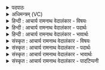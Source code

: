 <details><summary>पदपाठः</summary>

यत्। वा꣣। रु꣡मे꣢꣯। रु꣡श꣢꣯मे। श्या꣡व꣢꣯के। कृ꣡पे꣢꣯। इ꣡न्द्र꣢꣯। मा꣣द꣡य꣢से। स꣡चा꣢꣯। क꣡ण्वा꣢꣯सः। त्वा꣣। स्तो꣡मे꣢꣯भिः। ब्र꣡ह्म꣢꣯वाहसः। ब्र꣡ह्म꣢꣯। वा꣣हसः। इ꣡न्द्र꣢꣯। आ। य꣣च्छन्ति। आ꣢। ग꣢हि। १२३२।
</details>

<details><summary>अधिमन्त्रम् (VC)</summary>

- इन्द्रः
- देवातिथिः काण्वः
- बार्हतः प्रगाथः (विषमा बृहती, समा सतोबृहती)
- पञ्चमः
</details>

<details><summary>हिन्दी : आचार्य रामनाथ वेदालंकार - विषयः</summary>

अगले मन्त्र में फिर परमात्मा और राजा का विषय कहा गया है।
</details>

<details><summary>हिन्दी : आचार्य रामनाथ वेदालंकार - पदार्थः</summary>

पदार्थान्वयभाषाः -  (यद् वा)और हे(इन्द्र)परमैश्वर्यशाली परमात्मन् वा वीर राजन्!आप(रुमे)स्तोता वा उपदेशक को, (रुशमे)हिंसकों के हिंसक को, (श्यावके) कर्मयोगी को और (कृपे) दीनों पर दयालु वा समर्थ मनुष्य को (सचा) एक साथ ही (मादयसे) तृप्ति प्रदान करते हो। हे (इन्द्र) परमात्मन् वा राजन् ! (ब्रह्मवाहसः) स्तुति करनेवाले वा ज्ञान देनेवाले (कण्वासः) मेधावी जन (स्तोमेभिः) स्तोत्रों से वा उद्बोधन-गीतों से (त्वा) आपको (आ यच्छन्ति) वश में कर लेते हैं। आप (आगहि) हमारे पास आओ ॥२॥
</details>

<details><summary>हिन्दी : आचार्य रामनाथ वेदालंकार - भावार्थः</summary>

भावार्थभाषाः -  परमेश्वर और राजा उन्हीं के सहायक होते हैं, जो योगाभ्यासी, दूसरों को उपदेश देनेवाले, कर्मशूर, दीनों पर दयालु और शक्तिशाली होते हैं ॥२॥ सायणाचार्य ने इस मन्त्र की व्याख्या में रुम, रुशम, श्यावक और कृप नामक चार राजा स्वीकार किये हैं और ‘कण्वासः’ से कण्वगोत्री ऋषि लिये हैं, वह असङ्गत है, क्योंकि सृष्टि के आदि में प्रकट हुए वेदों में परवर्ती ऐतिहासिक पुरुषों का उल्लेख नहीं हो सकता ॥
</details>

<details><summary>संस्कृत : आचार्य रामनाथ वेदालंकार - विषयः</summary>

अथ पुनः परमात्मनृपत्योर्विषयमाह।
</details>

<details><summary>संस्कृत : आचार्य रामनाथ वेदालंकार - पदार्थः</summary>

पदार्थान्वयभाषाः -  (यद् वा) अपि च, हे (इन्द्र) परमैश्वर्य परमात्मन् वीर राजन् वा ! त्वम् (रुमे) स्तोतरि उपदेशके वा, (रुशमे) हिंसकानां हिंसके, (श्यावके) कर्मयोगिने, (कृपे) दीनदयालौ समर्थे च जने (सचा) सहैव (मादयसे) तृप्तिं प्रयच्छसि। [मद तृप्तियोगे, चुरादिः।] हे (इन्द्र) परमात्मन् राजन् वा ! (ब्रह्मवाहसः) स्तुतिवाहकाः ज्ञानवाहकाः वा (कण्वासः) मेधाविनो जनाः (स्तोमेभिः) स्तोत्रैः उद्बोधनगीतैर्वा (त्वा) त्वाम् (आ यच्छन्ति) वशे कुर्वन्ति, त्वम् (आ गहि) अस्मत्सकाशम् आगच्छ ॥२॥ (रुमे) यो रौति शब्दायते स्तौति स रुमः। रु शब्दे, अदादिः। (रुशमे२) रुशन्तीति रुशाः हिंसकाः, यो रुशान् हिंसकान् मिनोति हिनस्ति स रुशमः। रुश हिंसायाम्, तुदादिः। मिनोतिर्हन्तिकर्मा। निघं० २।१९। (श्यावके) यः श्यायते कर्मण्यो भवति स श्यावः। (श्यैङ्) गतौ, भ्वादिः। तस्मादौणादिको वन् प्रत्ययः। श्यावः एव श्यावकः। (कृपे) यः कल्पते समर्थो भवति स कृपः। कृपू सामर्थ्ये, भ्वादिः ॥२॥
</details>

<details><summary>संस्कृत : आचार्य रामनाथ वेदालंकार - भावार्थः</summary>

भावार्थभाषाः -  परमेश्वरो नृपतिश्च तेषामेव सहायकौ जायेते ये योगाभ्यासिनः परोपदेष्टारः कर्मशूरा दीनेषु कृपायमाणाः शक्तिमन्तश्च भवन्ति ॥२॥ सायणाचार्येणाऽत्र रुप-रुशम-श्यावक-कृप नामकाश्चत्वारो नृपाः, कण्वासः इत्यनेन च कण्वगोत्रा ऋषयः स्वीकृताः। तदसमञ्जसं, सृष्ट्यादौ प्रादुर्भूतेषु वेदेषु परवर्तिनामैतिहासिकपुरुषाणा- मुल्लेखासंभवात् ॥
</details>

<details><summary>संस्कृत : आचार्य रामनाथ वेदालंकार - पादटिप्पनी</summary>

टिप्पणी:   १. ऋ० ८।४।२, अथ० २०।१२०।२, उभयत्र ‘कण्वा॑सस्त्वा॒ ब्रह्म॑भिः॒ स्तोम॑वाहस॒’ इति तृतीयः पादः। २. (रुशमाः) ये रुशान् हिंसकान् मिन्वन्ति ते। इति ऋ० ५।३०।१२ भाष्ये द०।
</details>